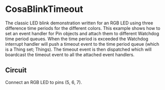 CosaBlinkTimeout
====

The classic LED blink demonstration written for an RGB LED using three
difference time periods for the different colors. This example shows
how to set an event handler for Pin objects and attach them to
different Watchdog time period queues. When the time period is
exceeded the Watchdog interrupt handler will push a timeout event to
the time period queue (which is a Thing set; Things). The timeout
event is then dispatched which will boardcast the timeout event to all
the attached event handlers. 

Circuit
-------
Connect an RGB LED to pins (5, 6, 7).